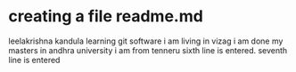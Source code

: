 # creating a file readme.md
leelakrishna kandula learning git software
i am living in vizag
i am done my masters in andhra university
i am from tenneru
sixth line is entered.
seventh line is entered